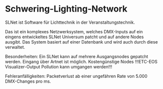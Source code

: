 # Schwering-Lighting-Network
SLNet ist Software für Lichttechnik in der Veranstaltungstechnik.

Das ist ein komplexes Netzwerksystem, welches DMX-Inputs auf ein eingens entwickeltes SLNet Universum patcht und auf andere Nodes ausgibt.
Das System basiert auf einer Datenbank und wird auch durch diese verwaltet.

Besonderheiten:
Ein SLNet kann auf mehrere Ausgangsnodes gepatcht werden.
Eingang über Artnet ist möglich.
Kostengünstige Nodes
!!!ETC-EOS Visualizer-Output Pollution kann umgangen werden!!!

Fehleranfälligkeiten:
Packetverlust ab einer ungefähren Rate von 5.000 DMX-Changes pro ms.
